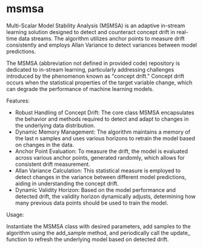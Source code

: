 # msmsa
Multi-Scalar Model Stability Analysis (MSMSA) is an adaptive in-stream learning solution designed to detect and counteract concept drift in real-time data streams. The algorithm utilizes anchor points to measure drift consistently and employs Allan Variance to detect variances between model predictions.



The MSMSA (abbreviation not defined in provided code) repository is dedicated to in-stream learning, particularly addressing challenges introduced by the phenomenon known as "concept drift." Concept drift occurs when the statistical properties of the target variable change, which can degrade the performance of machine learning models.

Features:

- Robust Handling of Concept Drift: The core class MSMSA encapsulates the behavior and methods required to detect and adapt to changes in the underlying data distribution.
- Dynamic Memory Management: The algorithm maintains a memory of the last n samples and uses various horizons to retrain the model based on changes in the data.
- Anchor Point Evaluation: To measure the drift, the model is evaluated across various anchor points, generated randomly, which allows for consistent drift measurement.
- Allan Variance Calculation: This statistical measure is employed to detect changes in the variance between different model predictions, aiding in understanding the concept drift.
- Dynamic Validity Horizon: Based on the model performance and detected drift, the validity horizon dynamically adjusts, determining how many previous data points should be used to train the model.


Usage:

Instantiate the MSMSA class with desired parameters, add samples to the algorithm using the add_sample method, and periodically call the update_ function to refresh the underlying model based on detected drift.
